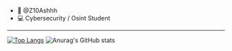- 👋 @Z10Ashhh 
- 💻 Cybersecurity / Osint Student



--------------------------------------------------------
[![Top Langs](https://github-readme-stats.vercel.app/api/top-langs/?username=Ash&langs_count=8)](https://github.com/anuraghazra/github-readme-stats)            ![Anurag's GitHub stats](https://github-readme-stats.vercel.app/api?username=Ash&show_icons=true&theme=radical)
